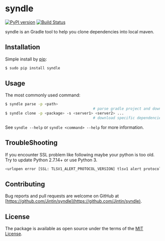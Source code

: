 # syndle
[![PyPI version](https://badge.fury.io/py/syndle.svg)](https://badge.fury.io/py/syndle)
[![Build Status](https://travis-ci.org/Jintin/syndle.svg?branch=master)](https://travis-ci.org/Jintin/syndle)

syndle is an Gradle tool to help you clone dependencies into local maven.

## Installation
Simple install by [pip](http://pip.readthedocs.org/en/stable/installing):

```bash
$ sudo pip install syndle
```

## Usage
The most commonly used command:


```bash
$ syndle parse -p <path>                        
                                        # parse gradle project and download dependencies
$ syndle clone -p <package> -s <server1> <server2> ...
                                        # download specific dependencies into local maven
```

See `syndle --help` or `syndle <command> --help` for more information.

## TroubleShooting
If you encounter SSL problem like following maybe your python is too old. Try to update Python 2.7.14+ or use Python 3.
```bash
<urlopen error [SSL: TLSV1_ALERT_PROTOCOL_VERSION] tlsv1 alert protocol version (_ssl.c:590)>
```

## Contributing
Bug reports and pull requests are welcome on GitHub at [https://github.com/Jintin/syndle](https://github.com/Jintin/syndle).

## License
The package is available as open source under the terms of the [MIT License](http://opensource.org/licenses/MIT).
